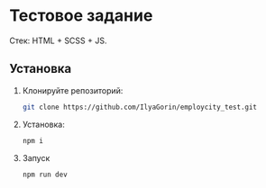 # Тестовое задание

Стек: HTML + SCSS + JS.

## Установка

1. Клонируйте репозиторий:

   ```bash
   git clone https://github.com/IlyaGorin/employcity_test.git

2. Установка:

    ```bash
    npm i

3. Запуск
    ```bash
    npm run dev

